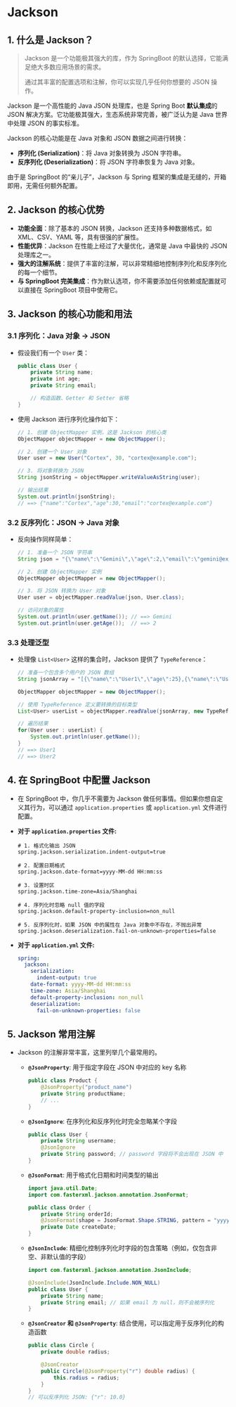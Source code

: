 # Jackson

## 1. 什么是 Jackson？

>Jackson 是一个功能极其强大的库，作为 SpringBoot 的默认选择，它能满足绝大多数应用场景的需求。
>
>通过其丰富的配置选项和注解，你可以实现几乎任何你想要的 JSON 操作。

Jackson 是一个高性能的 Java JSON 处理库，也是 Spring Boot **默认集成**的 JSON 解决方案。它功能极其强大，生态系统非常完善，被广泛认为是 Java 世界中处理 JSON 的事实标准。

Jackson 的核心功能是在 Java 对象和 JSON 数据之间进行转换：

- **序列化 (Serialization)**：将 Java 对象转换为 JSON 字符串。
- **反序列化 (Deserialization)**：将 JSON 字符串恢复为 Java 对象。

由于是 SpringBoot 的“亲儿子”，Jackson 与 Spring 框架的集成是无缝的，开箱即用，无需任何额外配置。



## 2. Jackson 的核心优势

- **功能全面**：除了基本的 JSON 转换，Jackson 还支持多种数据格式，如 XML、CSV、YAML 等，具有很强的扩展性。
- **性能优异**：Jackson 在性能上经过了大量优化，通常是 Java 中最快的 JSON 处理库之一。
- **强大的注解系统**：提供了丰富的注解，可以非常精细地控制序列化和反序列化的每一个细节。
- **与 SpringBoot 完美集成**：作为默认选项，你不需要添加任何依赖或配置就可以直接在 SpringBoot 项目中使用它。



## 3. Jackson 的核心功能和用法

### 3.1 序列化：Java 对象 -> JSON

- 假设我们有一个 `User` 类：

  ```java
  public class User {
      private String name;
      private int age;
      private String email;
  
      // 构造函数、Getter 和 Setter 省略
  }
  ```

  

- 使用 Jackson 进行序列化操作如下：

  ```java
  // 1. 创建 ObjectMapper 实例，这是 Jackson 的核心类
  ObjectMapper objectMapper = new ObjectMapper();
  
  // 2. 创建一个 User 对象
  User user = new User("Cortex", 30, "cortex@example.com");
  
  // 3. 将对象转换为 JSON
  String jsonString = objectMapper.writeValueAsString(user);
  
  // 输出结果
  System.out.println(jsonString);
  // ==> {"name":"Cortex","age":30,"email":"cortex@example.com"}
  ```



### 3.2 反序列化：JSON -> Java 对象

- 反向操作同样简单：

  ```java
  // 1. 准备一个 JSON 字符串
  String json = "{\"name\":\"Gemini\",\"age\":2,\"email\":\"gemini@example.com\"}";
  
  // 2. 创建 ObjectMapper 实例
  ObjectMapper objectMapper = new ObjectMapper();
  
  // 3. 将 JSON 转换为 User 对象
  User user = objectMapper.readValue(json, User.class);
  
  // 访问对象的属性
  System.out.println(user.getName()); // ==> Gemini
  System.out.println(user.getAge());  // ==> 2
  ```

  

### 3.3 处理泛型

- 处理像 `List<User>` 这样的集合时，Jackson 提供了 `TypeReference`：

  ```java
  // 准备一个包含多个用户的 JSON 数组
  String jsonArray = "[{\"name\":\"User1\",\"age\":25},{\"name\":\"User2\",\"age\":28}]";
  
  ObjectMapper objectMapper = new ObjectMapper();
  
  // 使用 TypeReference 定义要转换的目标类型
  List<User> userList = objectMapper.readValue(jsonArray, new TypeReference<List<User>>(){});
  
  // 遍历结果
  for(User user : userList) {
      System.out.println(user.getName());
  }
  // ==> User1
  // ==> User2
  ```

  



## 4. 在 SpringBoot 中配置 Jackson

- 在 SpringBoot 中，你几乎不需要为 Jackson 做任何事情。但如果你想自定义其行为，可以通过 `application.properties` 或 `application.yml` 文件进行配置。

- **对于 `application.properties` 文件:**

  ```properties
  # 1. 格式化输出 JSON
  spring.jackson.serialization.indent-output=true
  
  # 2. 配置日期格式
  spring.jackson.date-format=yyyy-MM-dd HH:mm:ss
  
  # 3. 设置时区
  spring.jackson.time-zone=Asia/Shanghai
  
  # 4. 序列化时忽略 null 值的字段
  spring.jackson.default-property-inclusion=non_null
  
  # 5. 反序列化时，如果 JSON 中的属性在 Java 对象中不存在，不抛出异常
  spring.jackson.deserialization.fail-on-unknown-properties=false
  ```

  

- **对于 `application.yml` 文件:**

  ```yaml
  spring:
    jackson:
      serialization:
        indent-output: true
      date-format: yyyy-MM-dd HH:mm:ss
      time-zone: Asia/Shanghai
      default-property-inclusion: non_null
      deserialization:
        fail-on-unknown-properties: false
  ```



## 5. Jackson 常用注解

- Jackson 的注解非常丰富，这里列举几个最常用的。

  - **`@JsonProperty`**: 用于指定字段在 JSON 中对应的 key 名称

    ```java
    public class Product {
        @JsonProperty("product_name")
        private String productName;
        // ...
    }
    ```

  - **`@JsonIgnore`**: 在序列化和反序列化时完全忽略某个字段

    ```java
    public class User {
        private String username;
        @JsonIgnore
        private String password; // password 字段将不会出现在 JSON 中
    }
    ```

  - **`@JsonFormat`**: 用于格式化日期和时间类型的输出

    ```java
    import java.util.Date;
    import com.fasterxml.jackson.annotation.JsonFormat;
    
    public class Order {
        private String orderId;
        @JsonFormat(shape = JsonFormat.Shape.STRING, pattern = "yyyy-MM-dd", timezone = "GMT+8")
        private Date createDate;
    }
    ```

  - **`@JsonInclude`**: 精细化控制序列化时字段的包含策略（例如，仅包含非空、非默认值的字段）

    ```java
    import com.fasterxml.jackson.annotation.JsonInclude;
    
    @JsonInclude(JsonInclude.Include.NON_NULL)
    public class User {
        private String name;
        private String email; // 如果 email 为 null，则不会被序列化
    }
    ```

  - **`@JsonCreator` 和 `@JsonProperty`**: 结合使用，可以指定用于反序列化的构造函数

    ```java
    public class Circle {
        private double radius;
    
        @JsonCreator
        public Circle(@JsonProperty("r") double radius) {
            this.radius = radius;
        }
    }
    // 可以反序列化 JSON: {"r": 10.0}
    ```